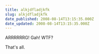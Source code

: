 ```yaml
---
title: alkjdfladjkfk
slug: alkjdfladjkfk
date_published: 2008-08-14T13:15:35.000Z
date_updated: 2008-08-14T13:15:35.000Z
---
```


ARRRRRRG! Gah! WTF?

That's all.
